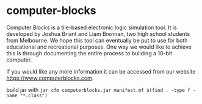 # computer-blocks

Computer Blocks is a tile-based electronic logic simulation tool.
It is developed by Joshua Briant and Liam Brennan, two high school students from Melbourne.
We hope this tool can eventually be put to use for both educational and recreational purposes. One way we would like to achieve this is through documenting the entire process to building a 10-bit computer.

If you would like any more information it can be accessed from our website https://www.computerblocks.com.

build jar with `jar cfm computerblocks.jar manifest.mf $(find . -type f -name "*.class")`